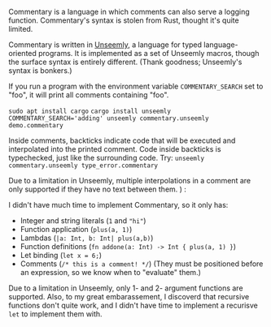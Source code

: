 Commentary is a language in which comments can also serve a logging function.
Commentary's syntax is stolen from Rust, thought it's quite limited.

Commentary is written in [Unseemly](https://github.com/paulstansifer/unseemly),
 a language for typed language-oriented programs.
It is implemented as a set of Unseemly macros, though the surface syntax is entirely different.
(Thank goodness; Unseemly's syntax is bonkers.)

If you run a program with the environment variable `COMMENTARY_SEARCH` set to "foo",
 it will print all comments containing "foo".

`sudo apt install cargo`
`cargo install unseemly`
`COMMENTARY_SEARCH='adding' unseemly commentary.unseemly demo.commentary`

Inside comments, backticks indicate code that will be executed
 and interpolated into the printed comment.
Code inside backticks is typechecked, just like the surrounding code. Try:
`unseemly commentary.unseemly type_error.commentary`

Due to a limitation in Unseemly, multiple interpolations in a comment are only supported
 if they have no text between them. ) :

I didn't have much time to implement Commentary, so it only has:
 * Integer and string literals (`1` and `"hi"`)
 * Function application (`plus(a, 1)`)
 * Lambdas (`|a: Int, b: Int| plus(a,b)`)
 * Function definitions (`fn addone(a: Int) -> Int { plus(a, 1) }`)
 * Let binding (`let x = 6;`)
 * Comments (`/* this is a comment! */`)
   (They must be positioned before an expression, so we know when to "evaluate" them.)

Due to a limitation in Unseemly, only 1- and 2- argument functions are supported.
Also, to my great embarassement, I discoverd that recursive functions don't quite work,
 and I didn't have time to implement a recurisve `let` to implement them with.


